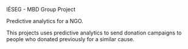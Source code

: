 IÉSEG - MBD Group Project

Predictive analytics for a NGO.

This projects uses predictive analytics to send donation campaigns to people who donated previously for a similar cause.
